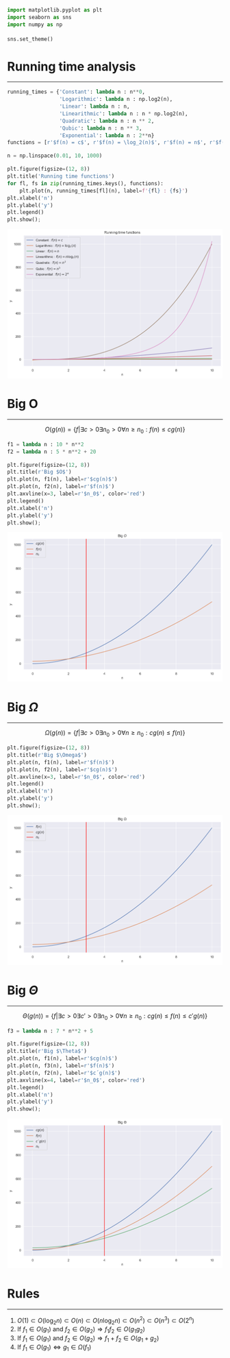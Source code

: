```python
import matplotlib.pyplot as plt
import seaborn as sns
import numpy as np

sns.set_theme()
```

# Running time analysis

---


```python
running_times = {'Constant': lambda n : n**0,
                 'Logarithmic': lambda n : np.log2(n),
                 'Linear': lambda n : n,
                 'Linearithmic': lambda n : n * np.log2(n),
                 'Quadratic': lambda n : n ** 2,
                 'Qubic': lambda n : n ** 3,
                 'Exponential': lambda n : 2**n}
functions = [r'$f(n) = c$', r'$f(n) = \log_2(n)$', r'$f(n) = n$', r'$f(n) = n \log_2(n)$', r'$f(n) = n^2$', r'$f(n) = n^3$', r'$f(n) = 2^n$']
```


```python
n = np.linspace(0.01, 10, 1000)
```


```python
plt.figure(figsize=(12, 8))
plt.title('Running time functions')
for fl, fs in zip(running_times.keys(), functions):
    plt.plot(n, running_times[fl](n), label=f'{fl} : {fs}')
plt.xlabel('n')
plt.ylabel('y')
plt.legend()
plt.show();
```


    
![png](../images/../images/2024-04-22-runningtime_files/2024-04-22-runningtime_4_0.png)
    


# Big O

---

$$
O(g(n)) = \{ f | \exists c > 0 \exists n_0 > 0 \forall n \geq n_0: f(n) \leq c g(n) \}
$$


```python
f1 = lambda n : 10 * n**2
f2 = lambda n : 5 * n**2 + 20
```


```python
plt.figure(figsize=(12, 8))
plt.title(r'Big $O$')
plt.plot(n, f1(n), label=r'$cg(n)$')
plt.plot(n, f2(n), label=r'$f(n)$')
plt.axvline(x=3, label=r'$n_0$', color='red')
plt.legend()
plt.xlabel('n')
plt.ylabel('y')
plt.show();
```


    
![png](../images/../images/2024-04-22-runningtime_files/2024-04-22-runningtime_7_0.png)
    


# Big $\Omega$

---

$$
\Omega(g(n)) = \{ f | \exists c > 0 \exists n_0 > 0 \forall n \geq n_0: c g(n) \leq f(n) \}
$$


```python
plt.figure(figsize=(12, 8))
plt.title(r'Big $\Omega$')
plt.plot(n, f1(n), label=r'$f(n)$')
plt.plot(n, f2(n), label=r'$cg(n)$')
plt.axvline(x=3, label=r'$n_0$', color='red')
plt.legend()
plt.xlabel('n')
plt.ylabel('y')
plt.show();
```


    
![png](../images/../images/2024-04-22-runningtime_files/2024-04-22-runningtime_9_0.png)
    


# Big $\Theta$

---

$$
\Theta(g(n)) = \{ f | \exists c > 0 \exists c' > 0 \exists n_0 > 0 \forall n \geq n_0: c g(n) \leq f(n) \leq c' g(n) \}
$$


```python
f3 = lambda n : 7 * n**2 + 5
```


```python
plt.figure(figsize=(12, 8))
plt.title(r'Big $\Theta$')
plt.plot(n, f1(n), label=r'$cg(n)$')
plt.plot(n, f3(n), label=r'$f(n)$')
plt.plot(n, f2(n), label=r'$c´g(n)$')
plt.axvline(x=4, label=r'$n_0$', color='red')
plt.legend()
plt.xlabel('n')
plt.ylabel('y')
plt.show();
```


    
![png](../images/../images/2024-04-22-runningtime_files/2024-04-22-runningtime_12_0.png)
    


# Rules

---

1. $O(1) \subset O(\log_2 n) \subset O(n) \subset O(n \log_2 n) \subset O(n^2) \subset O(n^3) \subset O(2^n)$
2. If $f_1 \in O(g_1)$ and $f_2 \in O(g_2) \Rightarrow f_1 f_2 \in O(g_1 g_2)$ 
3. If $f_1 \in O(g_1)$ and $f_2 \in O(g_2) \Rightarrow f_1 + f_2 \in O(g_1 + g_2)$ 
4. If $f_1 \in O(g_1) \Leftrightarrow g_1 \in \Omega(f_1)$
